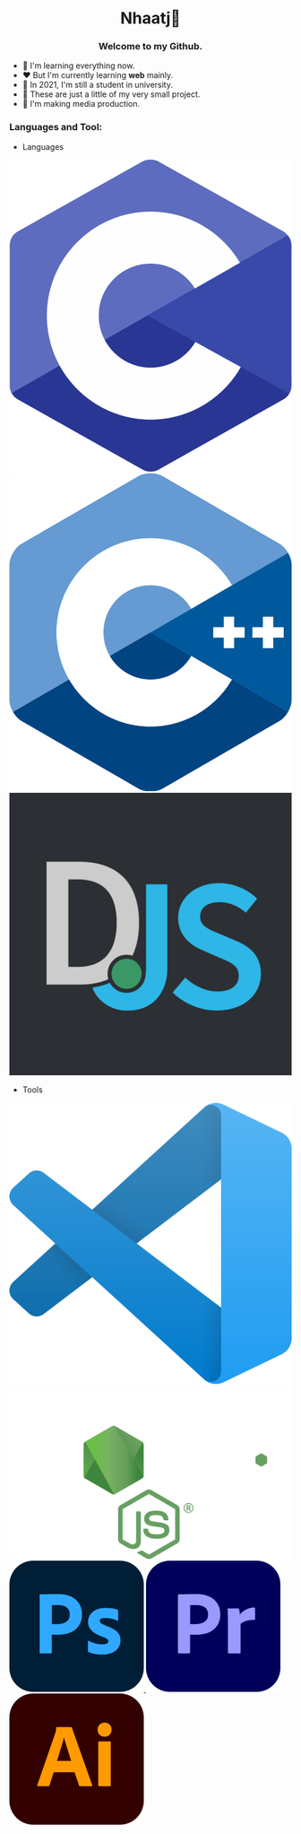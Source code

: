 <h1 align="center">Nhaatj💙</h1>
<h3 align="center">Welcome to my Github.</h3>

- 💙 I'm learning everything now.
- ❤️ But I'm currently learning **web** mainly.
- 💚 In 2021, I'm still a student in university.
- 🤍 These are just a little of my very small project.
- 💜 I'm making media production.

### Languages and Tool:

- Languages

<a align="left" style="width: 26px;" href="https://www.cprogramming.com/">
    <img src="./img/c.png" alt="C"/>
</a>

<a align="left" style="width: 26px;"  href="https://www.cplusplus.com/">
    <img src="./img/c++.png" alt="C++"/>
</a>

<a align="left" style="width: 26px;"  href="https://discord.js.org/">
    <img src="./img/Discord.js.png" alt="Discord.js"/>
</a>

- Tools
<a align="left" style="width: 26px;"  href="https://code.visualstudio.com/">
    <img src="./img/vscode.png" alt="Visual Studio Code" />
</a>

<a align="left" style="width: 26px;"  href="https://nodejs.org/">
    <img src="./img/nodejs.png" alt="Node JS"/>
</a>

<a align="left" style="width: 26px;"  href="https://www.adobe.com/products/photoshop.html">
    <img src="./img/photoshop.png" alt="Photoshop"/>
</a>

<a align="left" style="width: 26px;"  href="https://www.adobe.com/products/premiere.html">
    <img src="./img/premiere.png" alt="Premiere Pro"/>
</a>

<a align="left" style="width: 26px;"  href="https://www.adobe.com/products/illustrator.html">
    <img src="./img/illustrator.png" alt="Illustrator"/>
</a>

